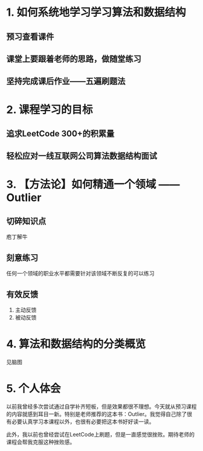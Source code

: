 # 1. 如何系统地学习学习算法和数据结构

## 预习查看课件
## 课堂上要跟着老师的思路，做随堂练习
## 坚持完成课后作业——五遍刷题法

# 2. 课程学习的目标

## 追求LeetCode 300+的积累量
## 轻松应对一线互联网公司算法数据结构面试

# 3. 【方法论】如何精通一个领域 —— Outlier
## 切碎知识点
庖丁解牛
## 刻意练习
任何一个领域的职业水平都需要针对该领域不断反复的可以练习
## 有效反馈 
1. 主动反馈
2. 被动反馈

# 4. 算法和数据结构的分类概览
见脑图

# 5. 个人体会

以前我曾经多次尝试通过自学补齐短板，但是效果都很不理想。今天就从预习课程的内容就感到耳目一新。特别是老师推荐的这本书：Outlier。我觉得自己除了很有必要认真学习本课程以外，也很有必要把这本书好好读一读。

此外，我以前也曾经尝试在LeetCode上刷题，但是一直感觉很挫败。期待老师的课程会帮我克服这种挫败感。

  


